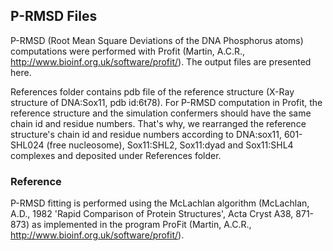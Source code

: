 ## P-RMSD Files

P-RMSD (Root Mean Square Deviations of the DNA Phosphorus atoms) computations were performed with Profit (Martin, A.C.R., http://www.bioinf.org.uk/software/profit/).
The output files are presented here.

References folder contains pdb file of the reference structure (X-Ray structure of DNA:Sox11, pdb id:6t78). For P-RMSD computation in Profit, the reference structure and the simulation confermers should have the same chain id and residue numbers. That's why, we rearranged the reference structure's chain id and residue numbers according to DNA:sox11, 601-SHL024 (free nucleosome), Sox11:SHL2, Sox11:dyad and Sox11:SHL4 complexes and deposited under References folder.

### Reference
P-RMSD fitting is performed using the McLachlan algorithm (McLachlan, A.D., 1982 'Rapid Comparison of Protein Structures', Acta Cryst A38, 871-873) as implemented in the program ProFit (Martin, A.C.R., http://www.bioinf.org.uk/software/profit/).
